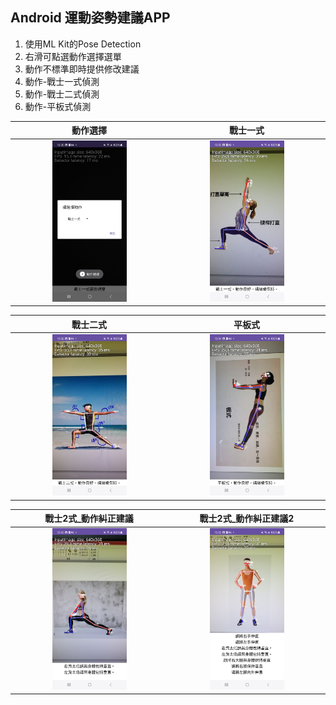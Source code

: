 Android 運動姿勢建議APP
-------------

1. 使用ML Kit的Pose Detection
2. 右滑可點選動作選擇選單
3. 動作不標準即時提供修改建議
4. 動作-戰士一式偵測
5. 動作-戰士二式偵測
6. 動作-平板式偵測

| 動作選擇 | 戰士一式 |
| :----: | :----: |
| <img src="images/動作選擇.jpg" width="50%"> | <img src="images/戰士一式.jpg" width="50%">|

| 戰士二式 | 平板式 |
| :----: | :----: |
| <img src="images/戰士二式.jpg" width="50%"> | <img src="images/平板式.jpg" width="50%">|

| 戰士2式_動作糾正建議 | 戰士2式_動作糾正建議2 |
| :----: | :----: |
| <img src="images/戰士2式_動作糾正建議.jpg" width="50%"> | <img src="images/戰士2式_動作糾正建議2.jpg" width="50%">|
